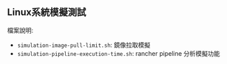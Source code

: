 ## Linux系統模擬測試

檔案說明:
* `simulation-image-pull-limit.sh`: 鏡像拉取模擬
* `simulation-pipeline-execution-time.sh`: rancher pipeline 分析模擬功能
